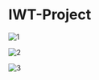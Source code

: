 # IWT-Project

![1](https://user-images.githubusercontent.com/88796808/146126246-0bb48e96-d553-4407-a6a1-4f7ff6b2aa56.jpg)


![2](https://user-images.githubusercontent.com/88796808/146126243-484d5631-3445-4dac-b61e-479ce8e805be.jpg)


![3](https://user-images.githubusercontent.com/88796808/146126347-557b9e10-5e6c-4e65-93c2-f03bf3007216.jpg)
